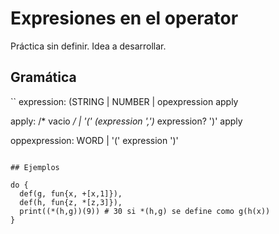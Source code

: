 # Expresiones en el operator

Práctica sin definir. Idea a desarrollar.

## Gramática

``
expression: (STRING | NUMBER | opexpression apply 

apply: /* vacio */
     | '(' (expression ',')* expression? ')' apply

oppexpression: WORD | '(' expression ')'
``` 

## Ejemplos

do {
  def(g, fun{x, +[x,1]}),
  def(h, fun{z, *[z,3]}),
  print((*(h,g))(9)) # 30 si *(h,g) se define como g(h(x))
}